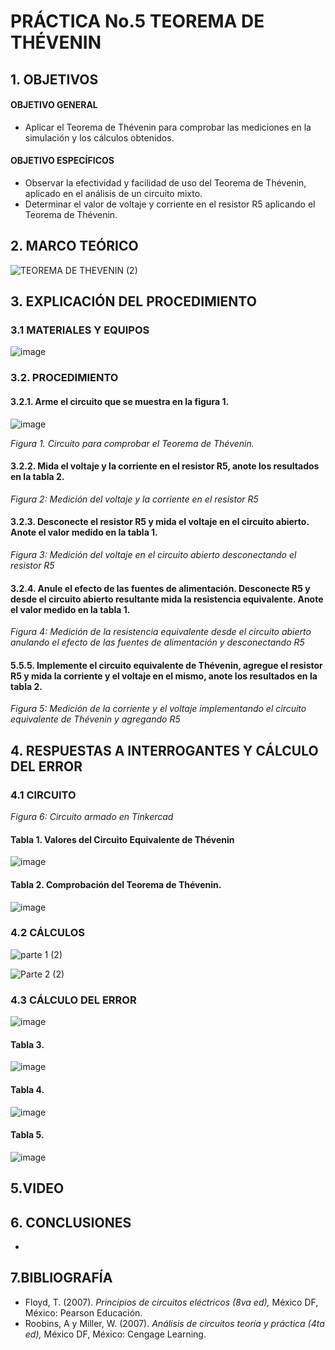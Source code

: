 # PRÁCTICA No.5 TEOREMA DE THÉVENIN
## 1. OBJETIVOS
#### OBJETIVO GENERAL
- Aplicar el Teorema de Thévenin para comprobar las mediciones en la simulación y los cálculos obtenidos.
#### OBJETIVO ESPECÍFICOS
- Observar la efectividad y facilidad de uso del Teorema de Thévenin, aplicado en el análisis de un circuito mixto.
- Determinar el valor de voltaje y corriente en el resistor R5 aplicando el Teorema de Thévenin.
## 2. MARCO TEÓRICO

![TEOREMA DE THEVENIN (2)](https://user-images.githubusercontent.com/84431598/126919198-ea1a3107-9e38-434e-944a-069dd8bac6ca.png)

## 3. EXPLICACIÓN DEL PROCEDIMIENTO
### 3.1 MATERIALES Y EQUIPOS

![image](https://user-images.githubusercontent.com/84431598/126701603-5d1365da-5e5c-44b4-92c9-82e1166eff6c.png)

### 3.2. PROCEDIMIENTO
#### 3.2.1. Arme el circuito que se muestra en la figura 1.

![image](https://user-images.githubusercontent.com/84425276/126908683-a1970700-7921-4dd5-84c3-a693d165a85f.png)

  *Figura 1. Circuito para comprobar el Teorema de Thévenin.*

#### 3.2.2. Mida el voltaje y la corriente en el resistor R5, anote los resultados en la tabla 2.


 *Figura 2: Medición del voltaje y la corriente en el resistor R5*

#### 3.2.3. Desconecte el resistor R5 y mida el voltaje en el circuito abierto. Anote el valor medido en la tabla 1.


 *Figura 3: Medición del voltaje en el circuito abierto desconectando el resistor R5*

#### 3.2.4. Anule el efecto de las fuentes de alimentación. Desconecte R5 y desde el circuito abierto resultante mida la resistencia equivalente. Anote el valor medido en la tabla 1.


 *Figura 4: Medición de la resistencia equivalente desde el circuito abierto anulando el efecto de las fuentes de alimentación y desconectando R5*

#### 5.5.5. Implemente el circuito equivalente de Thévenin, agregue el resistor R5 y mida la corriente y el voltaje en el mismo, anote los resultados en la tabla 2.


 *Figura 5: Medición de la corriente y el voltaje implementando el circuito equivalente de Thévenin y agregando R5*

## 4. RESPUESTAS A INTERROGANTES Y  CÁLCULO DEL ERROR
### 4.1 CIRCUITO


*Figura 6: Circuito armado en Tinkercad*

#### Tabla 1. Valores del Circuito Equivalente de Thévenin

![image](https://user-images.githubusercontent.com/84425276/127087662-e63cf413-0f96-47d2-9e6c-86b6134db753.png)

#### Tabla 2. Comprobación del Teorema de Thévenin.

![image](https://user-images.githubusercontent.com/84425276/127087762-6636c7b8-fbd1-4e99-996b-a3264aa014b1.png)

### 4.2 CÁLCULOS

![parte 1 (2)](https://user-images.githubusercontent.com/84431598/127090075-a3342f9c-475e-4ba7-ba78-af53aadc32e4.png)

![Parte 2 (2)](https://user-images.githubusercontent.com/84431598/127090394-52c8a474-5c14-4aa9-9f85-5dc4d94ccb05.png)


### 4.3 CÁLCULO DEL ERROR

![image](https://user-images.githubusercontent.com/84425276/127087794-6f20b0bb-621e-4436-99c2-7ae1d0033b5e.png)

#### Tabla 3.

![image](https://user-images.githubusercontent.com/84425276/127087867-a4290d5c-dacf-43f3-9287-8d1db4403f3d.png)

#### Tabla 4.

![image](https://user-images.githubusercontent.com/84425276/127087912-14bf76a7-2c15-415c-9bdd-b055279c662b.png)

#### Tabla 5.

![image](https://user-images.githubusercontent.com/84425276/127087945-acf13415-f112-4fa2-acb7-ba04a4b5ab57.png)

## 5.VIDEO
## 6. CONCLUSIONES

-

## 7.BIBLIOGRAFÍA
-  Floyd, T. (2007). *Principios de circuitos eléctricos (8va ed),* México DF, México: Pearson Educación.
-  Roobins, A y Miller, W. (2007). *Análisis de circuitos teoría y práctica (4ta ed),* México DF, México: Cengage Learning.
